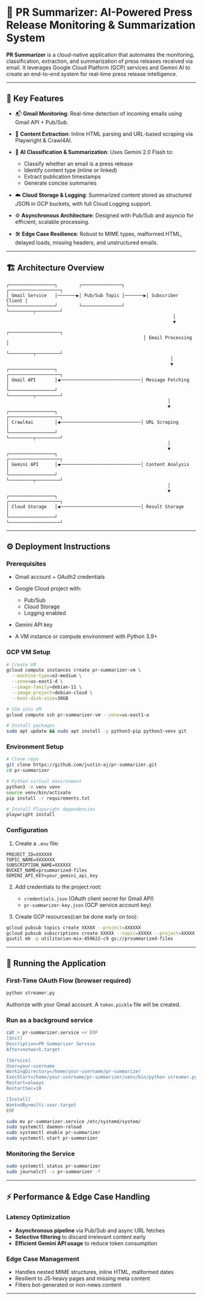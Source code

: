 # 📰 PR Summarizer: AI-Powered Press Release Monitoring & Summarization System

**PR Summarizer** is a cloud-native application that automates the monitoring, classification, extraction, and summarization of press releases received via email. It leverages Google Cloud Platform (GCP) services and Gemini AI to create an end-to-end system for real-time press release intelligence.

---

## 🧠 Key Features

* 📬 **Gmail Monitoring**: Real-time detection of incoming emails using Gmail API + Pub/Sub.
* 🔎 **Content Extraction**: Inline HTML parsing and URL-based scraping via Playwright & Crawl4AI.
* 🧾 **AI Classification & Summarization**: Uses Gemini 2.0 Flash to:

  * Classify whether an email is a press release
  * Identify content type (inline or linked)
  * Extract publication timestamps
  * Generate concise summaries
    
* ☁️ **Cloud Storage & Logging**: Summarized content stored as structured JSON in GCP buckets, with full Cloud Logging support.
* ⚙️ **Asynchronous Architecture**: Designed with Pub/Sub and asyncio for efficient, scalable processing.
* 🛠 **Edge Case Resilience**: Robust to MIME types, malformed HTML, delayed loads, missing headers, and unstructured emails.

---

## 🏗 Architecture Overview

```text
┌─────────────────┐        ┌───────────────┐        ┌───────────────────┐
│ Gmail Service   │───────▶│ Pub/Sub Topic │───────▶│ Subscriber Client │
└─────────────────┘        └───────────────┘        └─────────┬─────────┘
                                                              │
                                                              ▼
                                                   ┌───────────────────┐
                                                   │ Email Processing  │
                                                   └─────────┬─────────┘
                                                             │
                                                             ▼
┌─────────────────┐                               ┌───────────────────┐
│ Gmail API       │◀──────────────────────────────│ Message Fetching  │
└─────────────────┘                               └─────────┬─────────┘
                                                            │
                                                            ▼
┌─────────────────┐                               ┌───────────────────┐
│ Crawl4ai        │◀──────────────────────────────│ URL Scraping      │
└─────────────────┘                               └─────────┬─────────┘
                                                            │
                                                            ▼
┌─────────────────┐                               ┌───────────────────┐
│ Gemini API      │◀──────────────────────────────│ Content Analysis  │
└─────────────────┘                               └─────────┬─────────┘
                                                            │
                                                            ▼
┌─────────────────┐                               ┌───────────────────┐
│ Cloud Storage   │◀──────────────────────────────│ Result Storage    │
└─────────────────┘                               └───────────────────┘
```

---

## ⚙️ Deployment Instructions

### Prerequisites

* Gmail account + OAuth2 credentials
* Google Cloud project with:

  * Pub/Sub
  * Cloud Storage
  * Logging enabled
* Gemini API key
* A VM instance or compute environment with Python 3.9+

### GCP VM Setup

```bash
# Create VM
gcloud compute instances create pr-summarizer-vm \
  --machine-type=e2-medium \
  --zone=us-east1-d \
  --image-family=debian-11 \
  --image-project=debian-cloud \
  --boot-disk-size=30GB

# SSH into VM
gcloud compute ssh pr-summarizer-vm --zone=us-east1-a

# Install packages
sudo apt update && sudo apt install -y python3-pip python3-venv git
```

### Environment Setup

```bash
# Clone repo
git clone https://github.com/justin-aj/pr-summarizer.git
cd pr-summarizer

# Python virtual environment
python3 -m venv venv
source venv/bin/activate
pip install -r requirements.txt

# Install Playwright dependencies
playwright install
```

### Configuration

1. Create a `.env` file:

```env
PROJECT_ID=XXXXXX
TOPIC_NAME=XXXXXXX
SUBSCRIPTION_NAME=XXXXXX
BUCKET_NAME=prsummarized-files
GEMINI_API_KEY=your_gemini_api_key
```

2. Add credentials to the project root:

   * `credentials.json` (OAuth client secret for Gmail API)
   * `pr-summarizer-key.json` (GCP service account key)

3. Create GCP resources(can be done early on too):

```bash
gcloud pubsub topics create XXXXX --project=XXXXXX
gcloud pubsub subscriptions create XXXXX --topic=XXXXX --project=XXXXX
gsutil mb -p utilitarian-mix-459622-c9 gs://prsummarized-files
```

---

## 🚀 Running the Application

### First-Time OAuth Flow (browser required)

```bash
python streamer.py
```

Authorize with your Gmail account. A `token.pickle` file will be created.

### Run as a background service

```bash
cat > pr-summarizer.service << EOF
[Unit]
Description=PR Summarizer Service
After=network.target

[Service]
User=your-username
WorkingDirectory=/home/your-username/pr-summarizer
ExecStart=/home/your-username/pr-summarizer/venv/bin/python streamer.py
Restart=always
RestartSec=10

[Install]
WantedBy=multi-user.target
EOF

sudo mv pr-summarizer.service /etc/systemd/system/
sudo systemctl daemon-reload
sudo systemctl enable pr-summarizer
sudo systemctl start pr-summarizer
```

### Monitoring the Service

```bash
sudo systemctl status pr-summarizer
sudo journalctl -u pr-summarizer -f
```

---

## ⚡️ Performance & Edge Case Handling

### Latency Optimization

* **Asynchronous pipeline** via Pub/Sub and async URL fetches
* **Selective filtering** to discard irrelevant content early
* **Efficient Gemini API usage** to reduce token consumption

### Edge Case Management

* Handles nested MIME structures, inline HTML, malformed dates
* Resilient to JS-heavy pages and missing meta content
* Filters bot-generated or non-news content

---



